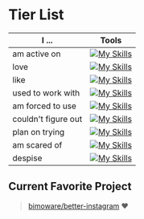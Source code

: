 # Tier List
| I ... | Tools |
| - | - |
| am active on | [![My Skills](https://go-skill-icons.vercel.app/api/icons?i=discord,stackoverflow,github,instagram&theme=dark&perline=12)](https://skillicons.dev) |
| love | [![My Skills](https://go-skill-icons.vercel.app/api/icons?i=discordjs,nodejs,pygame,py,react,tailwind,ts,vscode,vscodium&theme=dark&perline=12)](https://skillicons.dev) |
| like | [![My Skills](https://go-skill-icons.vercel.app/api/icons?i=sqlite,css,html,js,obsidian,desmos&theme=dark&perline=12)](https://skillicons.dev) |
| used to work with | [![My Skills](https://go-skill-icons.vercel.app/api/icons?i=sublime,nextjs,materialui,mongodb,mysql,notion,opencv,replit,canva&theme=dark&perline=12)](https://skillicons.dev) |
| am forced to use | [![My Skills](https://go-skill-icons.vercel.app/api/icons?i=windows,vercel,codepen,chrome,chromium,git,npm,md&theme=dark&perline=12)](https://skillicons.dev) |
| couldn't figure out | [![My Skills](https://go-skill-icons.vercel.app/api/icons?i=regex,figma,robloxstudio,supabase&theme=dark&perline=12)](https://skillicons.dev) |
| plan on trying | [![My Skills](https://go-skill-icons.vercel.app/api/icons?i=bun,deno,electron,express,firebase,go,java,lua,ruby,sass,svelte,swift,androidstudio,arcbrowser&theme=dark&perline=12)](https://skillicons.dev) |
| am scared of | [![My Skills](https://go-skill-icons.vercel.app/api/icons?i=angular,latex,c,cs,cpp,godot,graphql,netlify,flutter,bootstrap,dotnet,figma,kotlin,neovim,nim,pnpm,postgres,rust,threejs&theme=dark&perline=12)](https://skillicons.dev) |
| despise | [![My Skills](https://go-skill-icons.vercel.app/api/icons?i=microsoftcopilot,svg&theme=dark&perline=12)](https://skillicons.dev) |
## Current Favorite Project
> [bimoware/better-instagram](https://github.com/bimoware/better-instagram) ❤️
